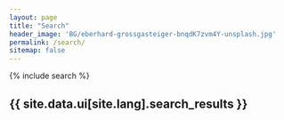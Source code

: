 ```yaml
---
layout: page
title: "Search"
header_image: 'BG/eberhard-grossgasteiger-bnqdK7zvm4Y-unsplash.jpg'
permalink: /search/
sitemap: false
---
```

{% include search %}

<h2>{{ site.data.ui[site.lang].search_results }}</h2>

<ul id="search-results" class="toc"></ul>

<script>
  window.store = {
    {% for post in site.posts %}
      "{{ post.url | slugify }}": {
        "title": "{{ post.title | xml_escape }}",
        "author": "{{ post.author | xml_escape }}",
        "category": "{{ post.category | xml_escape }}",
        "content": {{ post.content | strip_html | strip_newlines | jsonify }},
        "url": "{{ post.url | xml_escape | absolute_url }}"
      }
      {% unless forloop.last %},{% endunless %}
    {% endfor %}
  };
</script>
<script src="{{ "/assets/js/lunr.min.js" | absolute_url }}"></script>
<script src="{{ "/assets/js/search.js" | absolute_url }}"></script>


